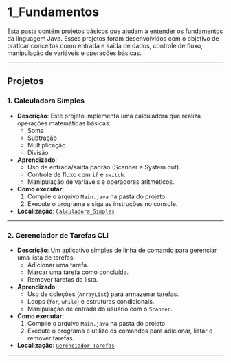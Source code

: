 # 1_Fundamentos

Esta pasta contém projetos básicos que ajudam a entender os fundamentos da linguagem Java. Esses projetos foram desenvolvidos com o objetivo de praticar conceitos como entrada e saída de dados, controle de fluxo, manipulação de variáveis e operações básicas.

---

## **Projetos**

### 1. Calculadora Simples
- **Descrição**: Este projeto implementa uma calculadora que realiza operações matemáticas básicas:
    - Soma
    - Subtração
    - Multiplicação
    - Divisão
- **Aprendizado**:
    - Uso de entrada/saída padrão (Scanner e System.out).
    - Controle de fluxo com `if` e `switch`.
    - Manipulação de variáveis e operadores aritméticos.
- **Como executar**:
    1. Compile o arquivo `Main.java` na pasta do projeto.
    2. Execute o programa e siga as instruções no console.
- **Localização**: [`Calculadora_Simples`](./Calculadora_Simples)

---

### 2. Gerenciador de Tarefas CLI
- **Descrição**: Um aplicativo simples de linha de comando para gerenciar uma lista de tarefas:
    - Adicionar uma tarefa.
    - Marcar uma tarefa como concluída.
    - Remover tarefas da lista.
- **Aprendizado**:
    - Uso de coleções (`ArrayList`) para armazenar tarefas.
    - Loops (`for`, `while`) e estruturas condicionais.
    - Manipulação de entrada do usuário com o `Scanner`.
- **Como executar**:
    1. Compile o arquivo `Main.java` na pasta do projeto.
    2. Execute o programa e utilize os comandos para adicionar, listar e remover tarefas.
- **Localização**: [`Gerenciador_Tarefas`](./Gerenciador_Tarefas)

---

